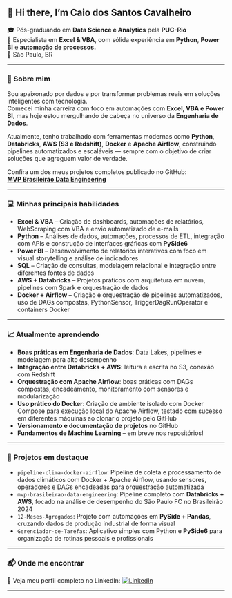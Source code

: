 ## 👋 Hi there, I’m Caio dos Santos Cavalheiro

🎓 Pós-graduando em **Data Science e Analytics** pela **PUC-Rio**  
💼 Especialista em **Excel & VBA**, com sólida experiência em **Python**, **Power BI** e **automação de processos.**  
📍 São Paulo, BR

---

### 🚀 Sobre mim

Sou apaixonado por dados e por transformar problemas reais em soluções inteligentes com tecnologia.  
Comecei minha carreira com foco em automações com **Excel, VBA e Power BI**, mas hoje estou mergulhando de cabeça no universo da **Engenharia de Dados**.

Atualmente, tenho trabalhado com ferramentas modernas como **Python**, **Databricks**, **AWS (S3 e Redshift)**, **Docker** e **Apache Airflow**, construindo pipelines automatizados e escaláveis — sempre com o objetivo de criar soluções que agreguem valor de verdade.

Confira um dos meus projetos completos publicado no GitHub:  
[**MVP Brasileirão Data Engineering**](https://github.com/Cavalheiro93/mvp-brasileirao-data-engineering)


---

### 💻 Minhas principais habilidades

- **Excel & VBA** – Criação de dashboards, automações de relatórios, WebScraping com VBA e envio automatizado de e-mails
- **Python** – Análises de dados, automações, processos de ETL, integração com APIs e construção de interfaces gráficas com **PySide6**
- **Power BI** – Desenvolvimento de relatórios interativos com foco em visual storytelling e análise de indicadores
- **SQL** – Criação de consultas, modelagem relacional e integração entre diferentes fontes de dados
- **AWS + Databricks** – Projetos práticos com arquitetura em nuvem, pipelines com Spark e orquestração de dados
- **Docker + Airflow** – Criação e orquestração de pipelines automatizados, uso de DAGs compostas, PythonSensor, TriggerDagRunOperator e containers Docker
---

### 📈 Atualmente aprendendo

- **Boas práticas em Engenharia de Dados**: Data Lakes, pipelines e modelagem para alto desempenho  
- **Integração entre Databricks + AWS**: leitura e escrita no S3, conexão com Redshift
- **Orquestração com Apache Airflow**: boas práticas com DAGs compostas, encadeamento, monitoramento com sensores e modularização
- **Uso prático do Docker**: Criação de ambiente isolado com Docker Compose para execução local do Apache Airflow, testado com sucesso em diferentes máquinas ao clonar o projeto pelo GitHub
- **Versionamento e documentação de projetos** no GitHub  
- **Fundamentos de Machine Learning** – em breve nos repositórios!

---

### 📌 Projetos em destaque

- `pipeline-clima-docker-airflow`: Pipeline de coleta e processamento de dados climáticos com Docker + Apache Airflow, usando sensores, operadores e DAGs encadeadas para orquestração automatizada
- `mvp-brasileirao-data-engineering`: Pipeline completo com **Databricks + AWS**, focado na análise de desempenho do São Paulo FC no Brasileirão 2024  
- `12-Meses-Agregados`: Projeto com automações em **PySide + Pandas**, cruzando dados de produção industrial de forma visual  
- `Gerenciador-de-Tarefas`: Aplicativo simples com Python e **PySide6** para organização de rotinas pessoais e profissionais

---

### 📬 Onde me encontrar

📄 Veja meu perfil completo no LinkedIn:  [![LinkedIn](https://img.shields.io/badge/-LinkedIn-blue?style=flat-square&logo=linkedin)](https://www.linkedin.com/in/caio-cavalheiro-436212167/)

---

